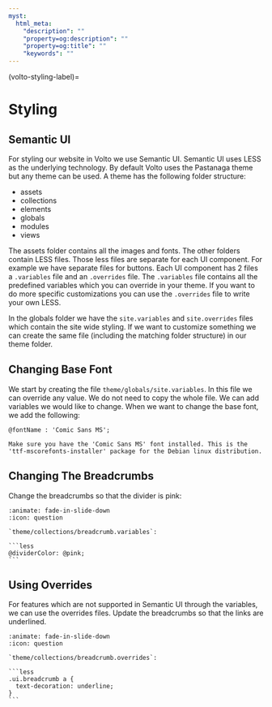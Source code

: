 ```yaml
---
myst:
  html_meta:
    "description": ""
    "property=og:description": ""
    "property=og:title": ""
    "keywords": ""
---
```


(volto-styling-label)=

# Styling

## Semantic UI

For styling our website in Volto we use Semantic UI.
Semantic UI uses LESS as the underlying technology.
By default Volto uses the Pastanaga theme but any theme can be used.
A theme has the following folder structure:

- assets
- collections
- elements
- globals
- modules
- views

The assets folder contains all the images and fonts.
The other folders contain LESS files.
Those less files are separate for each UI component.
For example we have separate files for buttons.
Each UI component has 2 files a `.variables` file and an `.overrides` file.
The `.variables` file contains all the predefined variables which you can override in your theme.
If you want to do more specific customizations you can use the `.overrides` file to write your own LESS.

In the globals folder we have the `site.variables` and `site.overrides` files which contain the site wide styling.
If we want to customize something we can create the same file (including the matching folder structure) in our theme folder.

## Changing Base Font

We start by creating the file `theme/globals/site.variables`.
In this file we can override any value.
We do not need to copy the whole file.
We can add variables we would like to change.
When we want to change the base font, we add the following:

```less
@fontName : 'Comic Sans MS';
```

```{warning}
Make sure you have the 'Comic Sans MS' font installed. This is the 'ttf-mscorefonts-installer' package for the Debian linux distribution.
```

## Changing The Breadcrumbs

Change the breadcrumbs so that the divider is pink:

````{dropdown} Solution
:animate: fade-in-slide-down
:icon: question

`theme/collections/breadcrumb.variables`:

```less
@dividerColor: @pink;
```
````

## Using Overrides

For features which are not supported in Semantic UI through the variables, we can use the overrides files.
Update the breadcrumbs so that the links are underlined.

````{dropdown} Solution
:animate: fade-in-slide-down
:icon: question

`theme/collections/breadcrumb.overrides`:

```less
.ui.breadcrumb a {
  text-decoration: underline;
}
```
````
